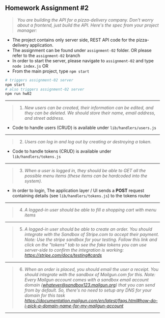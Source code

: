 ## Homework Assignment #2

> _You are building the API for a pizza-delivery company. Don't _worry_ about a frontend, just build the API. Here's the spec from your project manager:_

- The project contains only server side, REST API code for the pizza-delivery application. 
- The assignment can be found under `assignment-02` folder. OR please refer to the `assignment-02` branch
- In order to start the server, please navigate to `assignment-02` and type `node index.js` OR
- From the main project, type `npm start`

```bash
# triggers assignment-02 server
npm start 
# also triggers assignment-02 server
npm run hw02
```

---

> 1. _New users can be created, their information can be edited, and they can be deleted. We should store their name, email address, and street address._

- Code to handle users (CRUD) is available under `lib/handlers/users.js`

---

> 2. _Users can log in and log out by creating or destroying a token._

- Code to handle tokens (CRUD) is available under `lib/handlers/tokens.js`

---

> 3. _When a user is logged in, they should be able to GET all the possible menu items (these items can be hardcoded into the system)._

- In order to login, The application layer / UI sends a **POST** request containing  details (see `lib/handlers/tokens.js`) to the tokens router

---

> 4. _A logged-in user should be able to fill a shopping cart with menu items_

---

> 5. _A logged-in user should be able to create an order. You should integrate with the Sandbox of Stripe.com to accept their payment. Note: Use the stripe sandbox for your testing._ _Follow this link and click on the "tokens" tab to see the fake tokens you can use server-side to confirm the integration is working: https://stripe.com/docs/testing#cards_

---

> 6. _When an order is placed, you should email the user a receipt. You should integrate with the sandbox of Mailgun.com for this._ _Note: Every Mailgun account comes with a sandbox email account domain (whatever@sandbox123.mailgun.org) that you can send from by default. So, there's no need to setup any DNS for your domain for this task_ _https://documentation.mailgun.com/en/latest/faqs.html#how-do-i-pick-a-domain-name-for-my-mailgun-account_

---